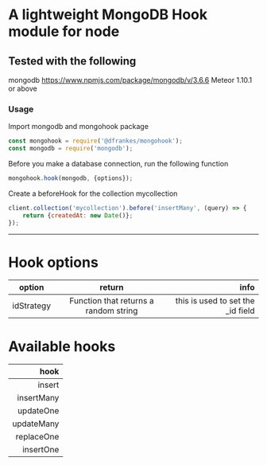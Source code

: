 # A lightweight MongoDB Hook module for node
## Tested with the following
mongodb https://www.npmjs.com/package/mongodb/v/3.6.6
Meteor 1.10.1 or above

### Usage

Import mongodb and mongohook package
```js
const mongohook = require('@dfrankes/mongohook');
const mongodb = require('mongodb');
```

Before you make a database connection, run the following function
```js
mongohook.hook(mongodb, {options});
```

Create a beforeHook for the collection mycollection
```js
client.collection('mycollection').before('insertMany', (query) => {
    return {createdAt: new Date()};
});
```
___

# Hook options
| option        | return        | info  |
| ------------- |:-------------:| -----:|
| idStrategy    | Function that returns a random string | this is used to set the _id field |



# Available hooks
| hook        |
| -----------:|
| insert      |
| insertMany  |
| updateOne   |
| updateMany  |
| replaceOne  |
| insertOne   |